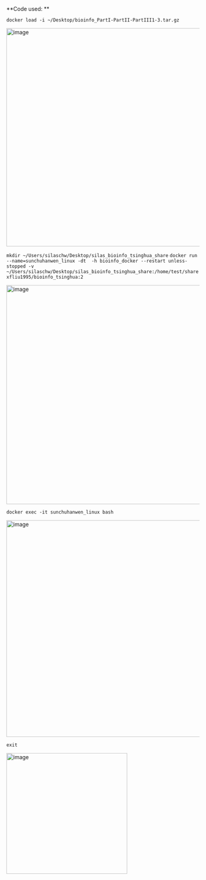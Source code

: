 **Code used: **

`docker load -i ~/Desktop/bioinfo_PartI-PartII-PartIII1-3.tar.gz  `


<img width="569" alt="image" src="https://user-images.githubusercontent.com/111068556/221463100-bec10f16-9dee-42b7-a4fc-f65ea14c4624.png">




`mkdir ~/Users/silaschw/Desktop/silas_bioinfo_tsinghua_share`
`docker run --name=sunchuhanwen_linux -dt  -h bioinfo_docker --restart unless-stopped -v ~/Users/silaschw/Desktop/silas_bioinfo_tsinghua_share:/home/test/share xfliu1995/bioinfo_tsinghua:2`

<img width="571" alt="image" src="https://user-images.githubusercontent.com/111068556/221463141-41ca8b24-664e-4a4b-b34a-90d7c2cad75f.png">



`docker exec -it sunchuhanwen_linux bash`

<img width="565" alt="image" src="https://user-images.githubusercontent.com/111068556/221463167-42dfad39-562c-4d66-9f78-c14482964ebc.png">



`exit`

<img width="315" alt="image" src="https://user-images.githubusercontent.com/111068556/221463188-487ea49f-ded4-4651-8665-06a07410580d.png">


